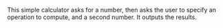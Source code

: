 This simple calculator asks for a number, then asks the user to specify an operation to compute, and a second number. It outputs the results. 
